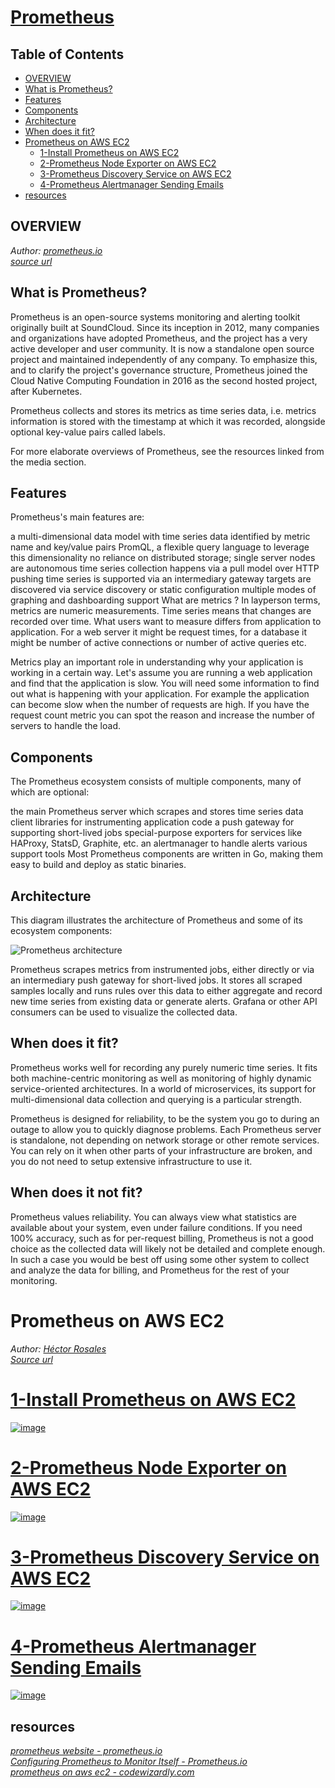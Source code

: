
# [Prometheus](#what-is-prometheus)
## Table of Contents
* [OVERVIEW](#overview)
* [What is Prometheus?](#what-is-prometheus)
* [Features](#features)
* [Components](#components)
* [Architecture](#architecture)
* [When does it fit?](#when-does-it-fit)
* [Prometheus on AWS EC2](#when-does-it-not-fit)
  * [1-Install Prometheus on AWS EC2](#1-install-prometheus-on-aws-ec2)
  * [2-Prometheus Node Exporter on AWS EC2](#2-prometheus-node-exporter-on-aws-ec2)
  * [3-Prometheus Discovery Service on AWS EC2](#3-prometheus-discovery-service-on-aws-ec2)
  * [4-Prometheus Alertmanager Sending Emails](#4-prometheus-alertmanager-sending-emails)
* [resources](#resources)
## OVERVIEW
*Author: [prometheus.io](https://prometheus.io/)*  
*[source url](https://prometheus.io/docs/introduction/overview/#features)*  

## What is Prometheus?
Prometheus is an open-source systems monitoring and alerting toolkit originally built at SoundCloud. Since its inception in 2012, many companies and organizations have adopted Prometheus, and the project has a very active developer and user community. It is now a standalone open source project and maintained independently of any company. To emphasize this, and to clarify the project's governance structure, Prometheus joined the Cloud Native Computing Foundation in 2016 as the second hosted project, after Kubernetes.

Prometheus collects and stores its metrics as time series data, i.e. metrics information is stored with the timestamp at which it was recorded, alongside optional key-value pairs called labels.

For more elaborate overviews of Prometheus, see the resources linked from the media section.

## Features
Prometheus's main features are:

a multi-dimensional data model with time series data identified by metric name and key/value pairs
PromQL, a flexible query language to leverage this dimensionality
no reliance on distributed storage; single server nodes are autonomous
time series collection happens via a pull model over HTTP
pushing time series is supported via an intermediary gateway
targets are discovered via service discovery or static configuration
multiple modes of graphing and dashboarding support
What are metrics ?
In layperson terms, metrics are numeric measurements. Time series means that changes are recorded over time. What users want to measure differs from application to application. For a web server it might be request times, for a database it might be number of active connections or number of active queries etc.

Metrics play an important role in understanding why your application is working in a certain way. Let's assume you are running a web application and find that the application is slow. You will need some information to find out what is happening with your application. For example the application can become slow when the number of requests are high. If you have the request count metric you can spot the reason and increase the number of servers to handle the load.

## Components
The Prometheus ecosystem consists of multiple components, many of which are optional:

the main Prometheus server which scrapes and stores time series data
client libraries for instrumenting application code
a push gateway for supporting short-lived jobs
special-purpose exporters for services like HAProxy, StatsD, Graphite, etc.
an alertmanager to handle alerts
various support tools
Most Prometheus components are written in Go, making them easy to build and deploy as static binaries.

## Architecture
This diagram illustrates the architecture of Prometheus and some of its ecosystem components:

![Prometheus architecture](https://user-images.githubusercontent.com/100445644/168946610-f61b534b-211e-4bea-9a15-73531b49440b.png)

Prometheus scrapes metrics from instrumented jobs, either directly or via an intermediary push gateway for short-lived jobs. It stores all scraped samples locally and runs rules over this data to either aggregate and record new time series from existing data or generate alerts. Grafana or other API consumers can be used to visualize the collected data.

## When does it fit?
Prometheus works well for recording any purely numeric time series. It fits both machine-centric monitoring as well as monitoring of highly dynamic service-oriented architectures. In a world of microservices, its support for multi-dimensional data collection and querying is a particular strength.

Prometheus is designed for reliability, to be the system you go to during an outage to allow you to quickly diagnose problems. Each Prometheus server is standalone, not depending on network storage or other remote services. You can rely on it when other parts of your infrastructure are broken, and you do not need to setup extensive infrastructure to use it.

## When does it not fit?
Prometheus values reliability. You can always view what statistics are available about your system, even under failure conditions. If you need 100% accuracy, such as for per-request billing, Prometheus is not a good choice as the collected data will likely not be detailed and complete enough. In such a case you would be best off using some other system to collect and analyze the data for billing, and Prometheus for the rest of your monitoring.

# 
# 

# Prometheus on AWS EC2  
*Author: [Héctor Rosales](https://codewizardly.com/authors/hector/)*  
*[Source url](https://codewizardly.com/prometheus-on-aws-ec2-part1/)*  


# **[1-Install Prometheus on AWS EC2](./prometheus-on-aws-ec2-part1.md)**  

[![image](https://user-images.githubusercontent.com/100445644/168945387-c1bdc8c9-b1c8-4887-a28e-372bd86110e6.png)](./prometheus-on-aws-ec2-part1.md)


# **[2-Prometheus Node Exporter on AWS EC2](./prometheus-on-aws-ec2-part2.md)**  

[![image](https://user-images.githubusercontent.com/100445644/168945339-0dc3453e-669e-48b3-bf31-5d3ba84a9f4b.png)](./prometheus-on-aws-ec2-part2.md)


# **[3-Prometheus Discovery Service on AWS EC2](./prometheus-on-aws-ec2-part3.md)**  

[![image](https://user-images.githubusercontent.com/100445644/168945290-c39c7f25-ccc8-433f-aae5-74f450482d32.png)](./prometheus-on-aws-ec2-part3.md)



# **[4-Prometheus Alertmanager Sending Emails](./prometheus-on-aws-ec2-part4.md)**  

[![image](https://user-images.githubusercontent.com/100445644/168945248-d6902551-7e5b-40aa-a0a8-67307fb5830a.png)](./prometheus-on-aws-ec2-part4.md)

## resources

*[prometheus website - prometheus.io](https://prometheus.io/)*  
*[Configuring Prometheus to Monitor Itself - Prometheus.io](https://prometheus.io/docs/prometheus/latest/getting_started/#configuring-prometheus-to-monitor-itself)*  
*[prometheus on aws ec2 - codewizardly.com](https://codewizardly.com/prometheus-on-aws-ec2-part1)*
